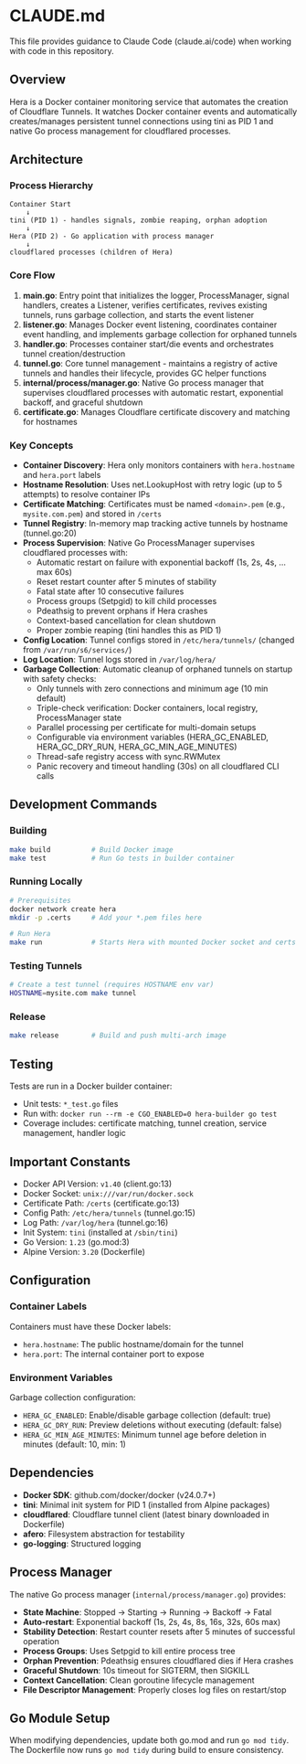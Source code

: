 # CLAUDE.md

This file provides guidance to Claude Code (claude.ai/code) when working with code in this repository.

## Overview

Hera is a Docker container monitoring service that automates the creation of Cloudflare Tunnels. It watches Docker container events and automatically creates/manages persistent tunnel connections using tini as PID 1 and native Go process management for cloudflared processes.

## Architecture

### Process Hierarchy

```
Container Start
    ↓
tini (PID 1) - handles signals, zombie reaping, orphan adoption
    ↓
Hera (PID 2) - Go application with process manager
    ↓
cloudflared processes (children of Hera)
```

### Core Flow

1. **main.go**: Entry point that initializes the logger, ProcessManager, signal handlers, creates a Listener, verifies certificates, revives existing tunnels, runs garbage collection, and starts the event listener
2. **listener.go**: Manages Docker event listening, coordinates container event handling, and implements garbage collection for orphaned tunnels
3. **handler.go**: Processes container start/die events and orchestrates tunnel creation/destruction
4. **tunnel.go**: Core tunnel management - maintains a registry of active tunnels and handles their lifecycle, provides GC helper functions
5. **internal/process/manager.go**: Native Go process manager that supervises cloudflared processes with automatic restart, exponential backoff, and graceful shutdown
6. **certificate.go**: Manages Cloudflare certificate discovery and matching for hostnames

### Key Concepts

- **Container Discovery**: Hera only monitors containers with `hera.hostname` and `hera.port` labels
- **Hostname Resolution**: Uses net.LookupHost with retry logic (up to 5 attempts) to resolve container IPs
- **Certificate Matching**: Certificates must be named `<domain>.pem` (e.g., `mysite.com.pem`) and stored in `/certs`
- **Tunnel Registry**: In-memory map tracking active tunnels by hostname (tunnel.go:20)
- **Process Supervision**: Native Go ProcessManager supervises cloudflared processes with:
  - Automatic restart on failure with exponential backoff (1s, 2s, 4s, ... max 60s)
  - Reset restart counter after 5 minutes of stability
  - Fatal state after 10 consecutive failures
  - Process groups (Setpgid) to kill child processes
  - Pdeathsig to prevent orphans if Hera crashes
  - Context-based cancellation for clean shutdown
  - Proper zombie reaping (tini handles this as PID 1)
- **Config Location**: Tunnel configs stored in `/etc/hera/tunnels/` (changed from `/var/run/s6/services/`)
- **Log Location**: Tunnel logs stored in `/var/log/hera/`
- **Garbage Collection**: Automatic cleanup of orphaned tunnels on startup with safety checks:
  - Only tunnels with zero connections and minimum age (10 min default)
  - Triple-check verification: Docker containers, local registry, ProcessManager state
  - Parallel processing per certificate for multi-domain setups
  - Configurable via environment variables (HERA_GC_ENABLED, HERA_GC_DRY_RUN, HERA_GC_MIN_AGE_MINUTES)
  - Thread-safe registry access with sync.RWMutex
  - Panic recovery and timeout handling (30s) on all cloudflared CLI calls

## Development Commands

### Building
```bash
make build          # Build Docker image
make test           # Run Go tests in builder container
```

### Running Locally
```bash
# Prerequisites
docker network create hera
mkdir -p .certs     # Add your *.pem files here

# Run Hera
make run            # Starts Hera with mounted Docker socket and certs
```

### Testing Tunnels
```bash
# Create a test tunnel (requires HOSTNAME env var)
HOSTNAME=mysite.com make tunnel
```

### Release
```bash
make release        # Build and push multi-arch image
```

## Testing

Tests are run in a Docker builder container:
- Unit tests: `*_test.go` files
- Run with: `docker run --rm -e CGO_ENABLED=0 hera-builder go test`
- Coverage includes: certificate matching, tunnel creation, service management, handler logic

## Important Constants

- Docker API Version: `v1.40` (client.go:13)
- Docker Socket: `unix:///var/run/docker.sock`
- Certificate Path: `/certs` (certificate.go:13)
- Config Path: `/etc/hera/tunnels` (tunnel.go:15)
- Log Path: `/var/log/hera` (tunnel.go:16)
- Init System: `tini` (installed at `/sbin/tini`)
- Go Version: `1.23` (go.mod:3)
- Alpine Version: `3.20` (Dockerfile)

## Configuration

### Container Labels

Containers must have these Docker labels:
- `hera.hostname`: The public hostname/domain for the tunnel
- `hera.port`: The internal container port to expose

### Environment Variables

Garbage collection configuration:
- `HERA_GC_ENABLED`: Enable/disable garbage collection (default: true)
- `HERA_GC_DRY_RUN`: Preview deletions without executing (default: false)
- `HERA_GC_MIN_AGE_MINUTES`: Minimum tunnel age before deletion in minutes (default: 10, min: 1)

## Dependencies

- **Docker SDK**: github.com/docker/docker (v24.0.7+)
- **tini**: Minimal init system for PID 1 (installed from Alpine packages)
- **cloudflared**: Cloudflare tunnel client (latest binary downloaded in Dockerfile)
- **afero**: Filesystem abstraction for testability
- **go-logging**: Structured logging

## Process Manager

The native Go process manager (`internal/process/manager.go`) provides:

- **State Machine**: Stopped → Starting → Running → Backoff → Fatal
- **Auto-restart**: Exponential backoff (1s, 2s, 4s, 8s, 16s, 32s, 60s max)
- **Stability Detection**: Restart counter resets after 5 minutes of successful operation
- **Process Groups**: Uses Setpgid to kill entire process tree
- **Orphan Prevention**: Pdeathsig ensures cloudflared dies if Hera crashes
- **Graceful Shutdown**: 10s timeout for SIGTERM, then SIGKILL
- **Context Cancellation**: Clean goroutine lifecycle management
- **File Descriptor Management**: Properly closes log files on restart/stop

## Go Module Setup

When modifying dependencies, update both go.mod and run `go mod tidy`. The Dockerfile now runs `go mod tidy` during build to ensure consistency.

